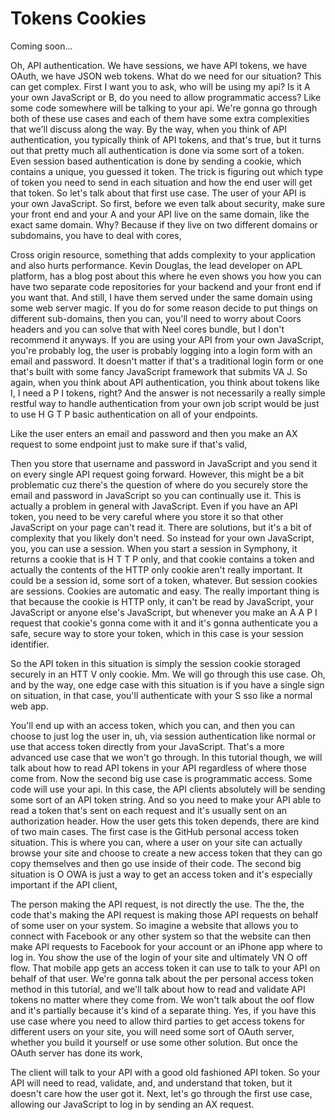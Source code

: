 # Tokens Cookies

Coming soon...

Oh, API authentication. We have sessions, we have API tokens, we have OAuth, we have JSON web tokens. What do we need for our situation? This can get complex. First I want you to ask, who will be using my api? Is it A your own JavaScript or B, do you need to allow programmatic access? Like some code somewhere will be talking to your api. We're gonna go through both of these use cases and each of them have some extra complexities that we'll discuss along the way. By the way, when you think of API authentication, you typically think of API tokens, and that's true, but it turns out that pretty much all authentication is done via some sort of a token. Even session based authentication is done by sending a cookie, which contains a unique, you guessed it token. The trick is figuring out which type of token you need to send in each situation and how the end user will get that token. So let's talk about that first use case. The user of your API is your own JavaScript. So first, before we even talk about security, make sure your front end and your A and your API live on the same domain, like the exact same domain. Why? Because if they live on two different domains or subdomains, you have to deal with cores,

Cross origin resource, something that adds complexity to your application and also hurts performance. Kevin Douglas, the lead developer on APL platform, has a blog post about this where he even shows you how you can have two separate code repositories for your backend and your front end if you want that. And still, I have them served under the same domain using some web server magic. If you do for some reason decide to put things on different sub-domains, then you can, you'll need to worry about Coors headers and you can solve that with Neel cores bundle, but I don't recommend it anyways. If you are using your API from your own JavaScript, you're probably log, the user is probably logging into a login form with an email and password. It doesn't matter if that's a traditional login form or one that's built with some fancy JavaScript framework that submits VA J. So again, when you think about API authentication, you think about tokens like I, I need a P I tokens, right? And the answer is not necessarily a really simple restful way to handle authentication from your own job script would be just to use H G T P basic authentication on all of your endpoints.

Like the user enters an email and password and then you make an AX request to some endpoint just to make sure if that's valid,

Then you store that username and password in JavaScript and you send it on every single API request going forward. However, this might be a bit problematic cuz there's the question of where do you securely store the email and password in JavaScript so you can continually use it. This is actually a problem in general with JavaScript. Even if you have an API token, you need to be very careful where you store it so that other JavaScript on your page can't read it. There are solutions, but it's a bit of complexity that you likely don't need. So instead for your own JavaScript, you, you can use a session. When you start a session in Symphony, it returns a cookie that is H T T P only, and that cookie contains a token and actually the contents of the HTTP only cookie aren't really important. It could be a session id, some sort of a token, whatever. But session cookies are sessions. Cookies are automatic and easy. The really important thing is that because the cookie is HTTP only, it can't be read by JavaScript, your JavaScript or anyone else's JavaScript, but whenever you make an A A P I request that cookie's gonna come with it and it's gonna authenticate you a safe, secure way to store your token, which in this case is your session identifier.

So the API token in this situation is simply the session cookie storaged securely in an HTT V only cookie. Mm. We will go through this use case. Oh, and by the way, one edge case with this situation is if you have a single sign on situation, in that case, you'll authenticate with your S sso like a normal web app.

You'll end up with an access token, which you can, and then you can choose to just log the user in, uh, via session authentication like normal or use that access token directly from your JavaScript. That's a more advanced use case that we won't go through. In this tutorial though, we will talk about how to read API tokens in your API regardless of where those come from. Now the second big use case is programmatic access. Some code will use your api. In this case, the API clients absolutely will be sending some sort of an API token string. And so you need to make your API able to read a token that's sent on each request and it's usually sent on an authorization header. How the user gets this token depends, there are kind of two main cases. The first case is the GitHub personal access token situation. This is where you can, where a user on your site can actually browse your site and choose to create a new access token that they can go copy themselves and then go use inside of their code. The second big situation is O OWA is just a way to get an access token and it's especially important if the API client,

The person making the API request, is not directly the use. The the, the code that's making the API request is making those API requests on behalf of some user on your system. So imagine a website that allows you to connect with Facebook or any other system so that the website can then make API requests to Facebook for your account or an iPhone app where to log in. You show the use of the login of your site and ultimately VN O off flow. That mobile app gets an access token it can use to talk to your API on behalf of that user. We're gonna talk about the per personal access token method in this tutorial, and we'll talk about how to read and validate API tokens no matter where they come from. We won't talk about the oof flow and it's partially because it's kind of a separate thing. Yes, if you have this use case where you need to allow third parties to get access tokens for different users on your site, you will need some sort of OAuth server, whether you build it yourself or use some other solution. But once the OAuth server has done its work,

The client will talk to your API with a good old fashioned API token. So your API will need to read, validate, and, and understand that token, but it doesn't care how the user got it. Next, let's go through the first use case, allowing our JavaScript to log in by sending an AX request.

